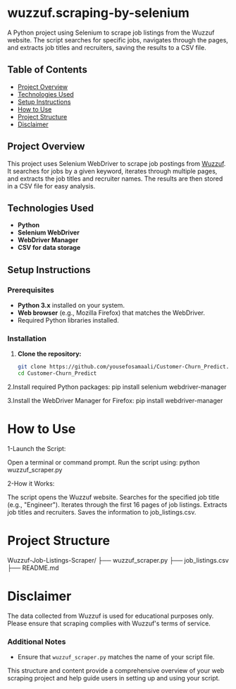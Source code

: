 # wuzzuf.scraping-by-selenium


A Python project using Selenium to scrape job listings from the Wuzzuf website. The script searches for specific jobs, navigates through the pages, and extracts job titles and recruiters, saving the results to a CSV file.

## Table of Contents
- [Project Overview](#project-overview)
- [Technologies Used](#technologies-used)
- [Setup Instructions](#setup-instructions) 
- [How to Use](#how-to-use)
- [Project Structure](#project-structure)
- [Disclaimer](#disclaimer)

## Project Overview
This project uses Selenium WebDriver to scrape job postings from [Wuzzuf](https://wuzzuf.net/jobs/egypt). It searches for jobs by a given keyword, iterates through multiple pages, and extracts the job titles and recruiter names. The results are then stored in a CSV file for easy analysis.

## Technologies Used
- **Python**
- **Selenium WebDriver**
- **WebDriver Manager**
- **CSV for data storage**

## Setup Instructions

### Prerequisites
- **Python 3.x** installed on your system.
- **Web browser** (e.g., Mozilla Firefox) that matches the WebDriver.
- Required Python libraries installed.

### Installation

1. **Clone the repository:**
   ```bash
   git clone https://github.com/yousefosamaali/Customer-Churn_Predict.git
   cd Customer-Churn_Predict
2.Install required Python packages:
pip install selenium webdriver-manager


3.Install the WebDriver Manager for Firefox: 
pip install webdriver-manager

# How to Use
1-Launch the Script:

Open a terminal or command prompt.
Run the script using:
python wuzzuf_scraper.py

2-How it Works:

The script opens the Wuzzuf website.
Searches for the specified job title (e.g., "Engineer").
Iterates through the first 16 pages of job listings.
Extracts job titles and recruiters.
Saves the information to job_listings.csv.

# Project Structure

Wuzzuf-Job-Listings-Scraper/
├── wuzzuf_scraper.py
├── job_listings.csv
├── README.md


# Disclaimer
The data collected from Wuzzuf is used for educational purposes only.
Please ensure that scraping complies with Wuzzuf's terms of service.


### Additional Notes
- Ensure that `wuzzuf_scraper.py` matches the name of your script file.

This structure and content provide a comprehensive overview of your web scraping project and help guide users in setting up and using your script.
